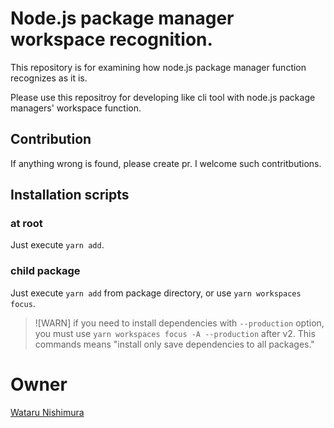 # Node.js package manager workspace recognition.

This repository is for examining how node.js package manager function recognizes as it is.

Please use this repositroy for developing like cli tool with node.js package managers' workspace function.

## Contribution

If anything wrong is found, please create pr.
I welcome such contritbutions.

## Installation scripts

### at root

Just execute `yarn add`.

### child package

Just execute `yarn add` from package directory, or use `yarn workspaces focus`.

>![WARN]
> if you need to install dependencies with `--production` option, you must use `yarn workspaces focus -A --production` after v2. 
> This commands means "install only save dependencies to all packages."


# Owner

[Wataru Nishimura](https://x.com/_n13u_)